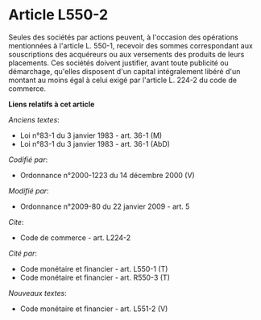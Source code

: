 # Article L550-2

Seules des sociétés par actions peuvent, à l'occasion des opérations mentionnées à l'article L. 550-1, recevoir des sommes
correspondant aux souscriptions des acquéreurs ou aux versements des produits de leurs placements. Ces sociétés doivent
justifier, avant toute publicité ou démarchage, qu'elles disposent d'un capital intégralement libéré d'un montant au moins
égal à celui exigé par l'article L. 224-2 du code de commerce.

**Liens relatifs à cet article**

_Anciens textes_:

  - Loi n°83-1 du 3 janvier 1983 - art. 36-1 (M)
  - Loi n°83-1 du 3 janvier 1983 - art. 36-1 (AbD)

_Codifié par_:

  - Ordonnance n°2000-1223 du 14 décembre 2000 (V)

_Modifié par_:

  - Ordonnance n°2009-80 du 22 janvier 2009 - art. 5

_Cite_:

  - Code de commerce - art. L224-2

_Cité par_:

  - Code monétaire et financier - art. L550-1 (T)
  - Code monétaire et financier - art. R550-3 (T)

_Nouveaux textes_:

  - Code monétaire et financier - art. L551-2 (V)

